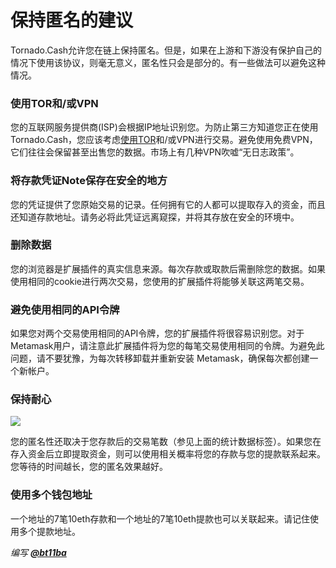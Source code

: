 # 保持匿名的建议

Tornado.Cash允许您在链上保持匿名。但是，如果在上游和下游没有保护自己的情况下使用该协议，则毫无意义，匿名性只会是部分的。有一些做法可以避免这种情况。

### 使用TOR和/或VPN

您的互联网服务提供商(ISP)会根据IP地址识别您。为防止第三方知道您正在使用Tornado.Cash，您应该考虑[使用TOR](how-to-use-tornado-cash-with-tor.md)和/或VPN进行交易。避免使用免费VPN，它们往往会保留甚至出售您的数据。市场上有几种VPN吹嘘“无日志政策”。

### 将存款凭证Note保存在安全的地方<a href="#save-your-note-in-a-safe-place" id="save-your-note-in-a-safe-place"></a>

您的凭证提供了您原始交易的记录。任何拥有它的人都可以提取存入的资金，而且还知道存款地址。请务必将此凭证远离窥探，并将其存放在安全的环境中。

### 删除数据<a href="#delete-data" id="delete-data"></a>

您的浏览器是扩展插件的真实信息来源。每次存款或取款后需删除您的数据。如果使用相同的cookie进行两次交易，您使用的扩展插件将能够关联这两笔交易。

### 避免使用相同的API令牌<a href="#avoid-using-the-same-api-token" id="avoid-using-the-same-api-token"></a>

如果您对两个交易使用相同的API令牌，您的扩展插件将很容易识别您。对于Metamask用户，请注意此扩展插件将为您的每笔交易使用相同的令牌。为避免此问题，请不要犹豫，为每次转移卸载并重新安装 Metamask，确保每次都创建一个新帐户。

### 保持耐心<a href="#be-patient" id="be-patient"></a>

![](https://gblobscdn.gitbook.com/assets%2F-MXflGk4w5pDjjlmPCuF%2F-MgQVRqU6Ff6ypW_Q-fV%2F-MgQW0ko2bOUYlnsuG0F%2Fozxj.png?alt=media&token=1debad58-aa3c-4638-9d18-1636e87e3d0a)

您的匿名性还取决于您存款后的交易笔数（参见上面的统计数据标签）。如果您在存入资金后立即提取资金，则可以使用相关概率将您的存款与您的提款联系起来。您等待的时间越长，您的匿名效果越好。

### 使用多个钱包地址

一个地址的7笔10eth存款和一个地址的7笔10eth提款也可以关联起来。请记住使用多个提款地址。

_编写_ [_**@bt11ba**_](https://torn.community/u/bt11ba/)
